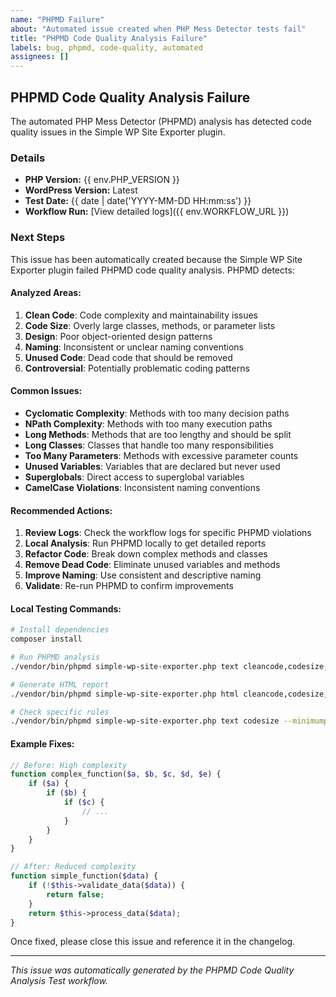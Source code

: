 ```yaml
---
name: "PHPMD Failure"
about: "Automated issue created when PHP Mess Detector tests fail"
title: "PHPMD Code Quality Analysis Failure"
labels: bug, phpmd, code-quality, automated
assignees: []
---
```


## PHPMD Code Quality Analysis Failure

The automated PHP Mess Detector (PHPMD) analysis has detected code quality issues in the Simple WP Site Exporter plugin.

### Details

- **PHP Version:** {{ env.PHP_VERSION }}
- **WordPress Version:** Latest
- **Test Date:** {{ date | date('YYYY-MM-DD HH:mm:ss') }}
- **Workflow Run:** [View detailed logs]({{ env.WORKFLOW_URL }})

### Next Steps

This issue has been automatically created because the Simple WP Site Exporter plugin failed PHPMD code quality analysis. PHPMD detects:

#### Analyzed Areas:
1. **Clean Code**: Code complexity and maintainability issues
2. **Code Size**: Overly large classes, methods, or parameter lists
3. **Design**: Poor object-oriented design patterns
4. **Naming**: Inconsistent or unclear naming conventions
5. **Unused Code**: Dead code that should be removed
6. **Controversial**: Potentially problematic coding patterns

#### Common Issues:
- **Cyclomatic Complexity**: Methods with too many decision paths
- **NPath Complexity**: Methods with too many execution paths
- **Long Methods**: Methods that are too lengthy and should be split
- **Long Classes**: Classes that handle too many responsibilities
- **Too Many Parameters**: Methods with excessive parameter counts
- **Unused Variables**: Variables that are declared but never used
- **Superglobals**: Direct access to superglobal variables
- **CamelCase Violations**: Inconsistent naming conventions

#### Recommended Actions:

1. **Review Logs**: Check the workflow logs for specific PHPMD violations
2. **Local Analysis**: Run PHPMD locally to get detailed reports
3. **Refactor Code**: Break down complex methods and classes
4. **Remove Dead Code**: Eliminate unused variables and methods
5. **Improve Naming**: Use consistent and descriptive naming
6. **Validate**: Re-run PHPMD to confirm improvements

#### Local Testing Commands:
```bash
# Install dependencies
composer install

# Run PHPMD analysis
./vendor/bin/phpmd simple-wp-site-exporter.php text cleancode,codesize,design,naming,unusedcode

# Generate HTML report
./vendor/bin/phpmd simple-wp-site-exporter.php html cleancode,codesize,design,naming,unusedcode --reportfile phpmd-report.html

# Check specific rules
./vendor/bin/phpmd simple-wp-site-exporter.php text codesize --minimumpriority 1
```

#### Example Fixes:
```php
// Before: High complexity
function complex_function($a, $b, $c, $d, $e) {
    if ($a) {
        if ($b) {
            if ($c) {
                // ...
            }
        }
    }
}

// After: Reduced complexity
function simple_function($data) {
    if (!$this->validate_data($data)) {
        return false;
    }
    return $this->process_data($data);
}
```

Once fixed, please close this issue and reference it in the changelog.

---

*This issue was automatically generated by the PHPMD Code Quality Analysis Test workflow.*
